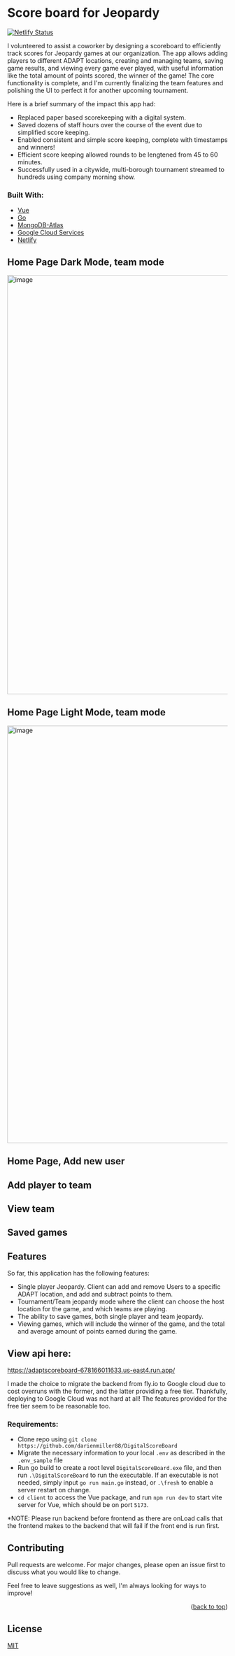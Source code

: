 # Score board for Jeopardy
[![Netlify Status](https://api.netlify.com/api/v1/badges/1715535d-5c1e-46d4-80e2-fba5816cf2ca/deploy-status)](https://app.netlify.com/sites/messengerv2/deploys)

I volunteered to assist a coworker by designing a scoreboard to efficiently track scores for Jeopardy games at our organization. The app allows adding players to different ADAPT locations, creating and managing teams, saving game results, and viewing every game ever played, with useful information like the total amount of points scored, the winner of the game! The core functionality is complete, and I'm currently finalizing the team features and polishing the UI to perfect it for another upcoming tournament.

Here is a brief summary of the impact this app had:

* Replaced paper based scorekeeping with a digital system.
* Saved dozens of staff hours over the course of the event due to simplified score keeping.
* Enabled consistent and simple score keeping, complete with timestamps and winners!
* Efficient score keeping allowed rounds to be lengtened from 45 to 60 minutes.
* Successfully used in a citywide, multi-borough tournament streamed to hundreds using company morning show.

### Built With:
* [Vue](https://vuejs.org/)
* [Go](https://github.com/go-chi/chi)
* [MongoDB-Atlas](https://www.mongodb.com/cloud/atlas)
* [Google Cloud Services](https://cloud.google.com/)
* [Netlify](https://www.netlify.com/)

## Home Page Dark Mode, team mode
<img width="959" alt="image" src="https://github.com/user-attachments/assets/4e030cc6-a890-4872-b207-5043f5a33748" />

## Home Page Light Mode, team mode
<img width="955" alt="image" src="https://github.com/user-attachments/assets/087d5c21-9542-4d82-9650-750a84741d5c" />

## Home Page, Add new user

## Add player to team

## View team

## Saved games

## Features
So far, this application has the following features:

* Single player Jeopardy. Client can add and remove Users to a specific ADAPT location, and add and subtract points to them.
* Tournament/Team jeopardy mode where the client can choose the host location for the game, and which teams are playing.
* The ability to save games, both single player and team jeopardy.
* Viewing games, which will include the winner of the game, and the total and average amount of points earned during the game.

## View api here:
https://adaptscoreboard-678166011633.us-east4.run.app/

I made the choice to migrate the backend from fly.io to Google cloud due to cost overruns with the former, and the latter providing a free tier. Thankfully, deploying to Google Cloud was not hard at all! The features provided for the free tier seem to be reasonable too.

### Requirements:

* Clone repo using `git clone https://github.com/darienmiller88/DigitalScoreBoard`
* Migrate the necessary information to your local `.env` as described in the `.env_sample` file
* Run go build to create a root level `DigitalScoreBoard.exe` file, and then run `.\DigitalScoreBoard` to run the executable. If an executable is not needed, simply input `go run main.go` instead, or `.\fresh` to enable a server restart on change.
* `cd client` to access the Vue package, and run `npm run dev` to start vite server for Vue, which should be on port `5173`.

*NOTE: Please run backend before frontend as there are onLoad calls that the frontend makes to the backend that will fail if the front end is run first.

## Contributing
Pull requests are welcome. For major changes, please open an issue first to discuss what you would like to change.

Feel free to leave suggestions as well, I'm always looking for ways to improve!

<p align="right">(<a href="#top">back to top</a>)</p>

## License
[MIT](https://choosealicense.com/licenses/mit/)